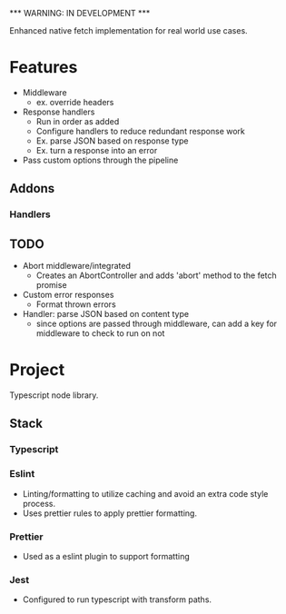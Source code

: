 *** WARNING: IN DEVELOPMENT ***

Enhanced native fetch implementation for real world use cases.

# Features

- Middleware
  - ex. override headers
- Response handlers
  - Run in order as added
  - Configure handlers to reduce redundant response work
  - Ex. parse JSON based on response type
  - Ex. turn a response into an error
- Pass custom options through the pipeline

## Addons

### Handlers

## TODO

- Abort middleware/integrated
  - Creates an AbortController and adds 'abort' method to the fetch promise
- Custom error responses
  - Format thrown errors
- Handler: parse JSON based on content type
  - since options are passed through middleware, can add a key for middleware to check to run on not

# Project

Typescript node library.

## Stack

### Typescript

### Eslint

- Linting/formatting to utilize caching and avoid an extra code style process.
- Uses prettier rules to apply prettier formatting.

### Prettier

- Used as a eslint plugin to support formatting

### Jest

- Configured to run typescript with transform paths.
